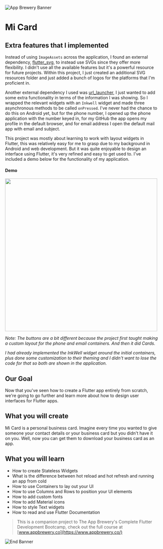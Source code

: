 ![App Brewery Banner](https://github.com/londonappbrewery/Images/blob/master/AppBreweryBanner.png)

# Mi Card

## Extra features that I implemented

Instead of using `ImageAssets` across the application, I found an external dependency, [flutter_svg](https://pub.dev/packages/flutter_svg), to instead use SVGs since they offer more flexibility. I didn't use all the available features but it's a powerful resource for future projects. Within this project, I just created an additional SVG resources folder and just added a bunch of logos for the platforms that I'm proficient in.

Another external dependency I used was [url_launcher](https://pub.dev/packages/url_launcher), I just wanted to add some extra functionality in terms of the information I was showing. So I wrapped the relevant widgets with an `Inkwell` widget and made three asynchronous methods to be called `onPressed`. I've never had the chance to do this on Android yet, but for the phone number, I opened up the phone application with the number keyed in, for my GitHub the app opens my profile in the default browser, and for email address I open the default mail app with email and subject.

This project was mostly about learning to work with layout widgets in Flutter, this was relatively easy for me to grasp due to my background in Android and web development. But it was quite enjoyable to design an interface using Flutter, it's very refined and easy to get used to. I've included a demo below for the functionality of my application.

#### Demo

<img src="demo.gif" height="500" />

*Note: The buttons are a bit different because the project first taught making a custom layout for the phone and email containers. And then it did Cards.*

*I had already implemented the InkWell widget around the initial containers, plus done some customization to their theming and I didn't want to lose the code for that so both are shown in the application.*

## Our Goal

Now that you've seen how to create a Flutter app entirely from scratch, we're going to go further and learn more about how to design user interfaces for Flutter apps.

## What you will create

Mi Card is a personal business card. Imagine every time you wanted to give someone your contact details or your business card but you didn't have it on you. Well, now you can get them to download your business card as an app.

## What you will learn

* How to create Stateless Widgets
* What is the difference between hot reload and hot refresh and running an app from cold
* How to use Containers to lay out your UI
* How to use Columns and Rows to position your UI elements
* How to add custom fonts
* How to add Material icons
* How to style Text widgets
* How to read and use Flutter Documentation



>This is a companion project to The App Brewery's Complete Flutter Development Bootcamp, check out the full course at [www.appbrewery.co](https://www.appbrewery.co/)

![End Banner](https://github.com/londonappbrewery/Images/blob/master/readme-end-banner.png)

